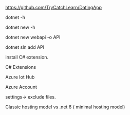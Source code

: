 https://github.com/TryCatchLearn/DatingApp

dotnet -h

dotnet new -h

dotnet new webapi -o API

dotnet sln add API

install C# extension.

C# Extensions 

Azure Iot Hub

Azure Account

settings-> exclude files.


Classic hosting model vs .net 6 ( minimal hosting model)




